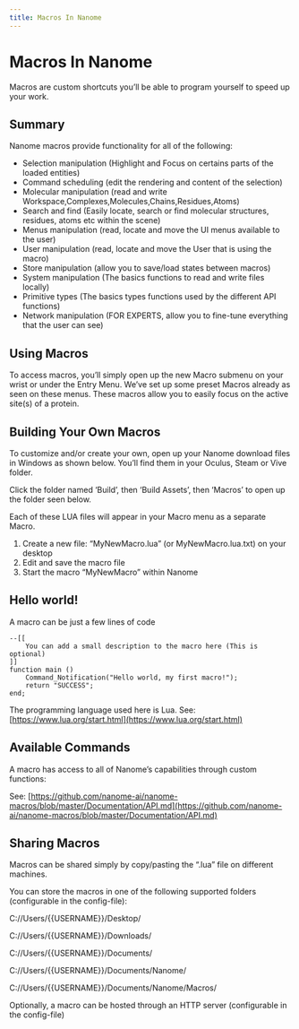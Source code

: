 ```yaml
---
title: Macros In Nanome
---
```


# Macros In Nanome

Macros are custom shortcuts you’ll be able to program yourself to speed up your work.

<vimg src="macros-page/macros.gif" />

## Summary

Nanome macros provide functionality for all of the following:

- Selection manipulation (Highlight and Focus on certains parts of the loaded entities)
- Command scheduling (edit the rendering and content of the selection)
- Molecular manipulation (read and write Workspace,Complexes,Molecules,Chains,Residues,Atoms)
- Search and find (Easily locate, search or find molecular structures, residues, atoms etc within the scene)
- Menus manipulation (read, locate and move the UI menus available to the user)
- User manipulation (read, locate and move the User that is using the macro)
- Store manipulation (allow you to save/load states between macros)
- System manipulation (The basics functions to read and write files locally)
- Primitive types (The basics types functions used by the different API functions)
- Network manipulation (FOR EXPERTS, allow you to fine-tune everything that the user can see)

## Using Macros

To access macros, you’ll simply open up the new Macro submenu on your wrist or under the Entry Menu. We’ve set up some preset Macros already as seen on these menus. These macros allow you to easily focus on the active site(s) of a protein.

## Building Your Own Macros

To customize and/or create your own, open up your Nanome download files in Windows as shown below. You’ll find them in your Oculus, Steam or Vive folder.

<vimg src="macros-page/macros1.png" />

Click the folder named ‘Build’, then ‘Build Assets’, then ‘Macros’ to open up the folder seen below.

<vimg src="macros-page/macros2.png" />

Each of these LUA files will appear in your Macro menu as a separate Macro.

1. Create a new file: “MyNewMacro.lua” (or MyNewMacro.lua.txt) on your desktop
2. Edit and save the macro file
3. Start the macro “MyNewMacro” within Nanome

## Hello world!

A macro can be just a few lines of code

```
--[[
    You can add a small description to the macro here (This is optional)
]]
function main ()
    Command_Notification("Hello world, my first macro!");
    return "SUCCESS";
end;
```

The programming language used here is Lua.
See: [https://www.lua.org/start.html](https://www.lua.org/start.html)

## Available Commands

A macro has access to all of Nanome’s capabilities through custom functions:

See: [https://github.com/nanome-ai/nanome-macros/blob/master/Documentation/API.md](https://github.com/nanome-ai/nanome-macros/blob/master/Documentation/API.md)

## Sharing Macros

Macros can be shared simply by copy/pasting the “.lua” file on different machines.

You can store the macros in one of the following supported folders (configurable in the config-file):

C://Users/{{USERNAME}}/Desktop/

C://Users/{{USERNAME}}/Downloads/

C://Users/{{USERNAME}}/Documents/

C://Users/{{USERNAME}}/Documents/Nanome/

C://Users/{{USERNAME}}/Documents/Nanome/Macros/

Optionally, a macro can be hosted through an HTTP server (configurable in the config-file)
